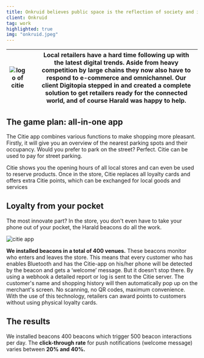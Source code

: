 ```yaml
---
title: Onkruid believes public space is the reflection of society and its collective culture. 
client: Onkruid
tag: work
highlighted: true
img: "onkruid.jpeg"
---
```


|![logo of citie](../../static/images/work/citie-logo.png)|   | Local retailers have a hard time following up with the latest digital trends. Aside from heavy competition by large chains they now also have to respond to e-commerce and omnichannel. Our client Digitopia stepped in and created a complete solution to get retailers ready for the connected world, and of course Harald was happy to help. |
|----|----|----|

## The game plan: all-in-one app

The Citie app combines various functions to make shopping more pleasant. Firstly, it will give you an overview  of the nearest parking spots and their occupancy. Would you prefer to park on the street? Perfect. Citie can be used to pay for street parking.
‍

Citie shows you the opening hours of all local stores and can even be used to reserve products. Once in the store, Citie replaces all loyalty cards and offers extra Citie points, which can be exchanged for local goods and services


## Loyalty from your pocket

The most innovate part? In the store, you don't even have to take your phone out of your pocket, the Harald beacons do all the work.

![citie app](../../static/images/work/citiesnip.jpg)

**We installed beacons in a total of 400 venues.** These beacons monitor who enters and leaves the store. This means that every customer who has enables Bluetooth and has the Citie-app on his/her phone will be detected by the beacon and gets a ‘welcome’ message. But it doesn’t stop there. By using a webhook a detailed report or log is sent to the Citie server. The customer's name and shopping history will then automatically pop up on the merchant's screen. No scanning, no QR codes, maximum convenience. With the use of this technology, retailers can award points to customers without using physical loyalty cards.

## The results

We installed beacons 400 beacons which trigger 500 beacon interactions per day. The **click-through rate**   for push notifications (welcome message) varies between **20% and 40%.**

